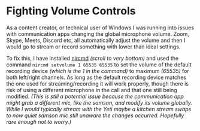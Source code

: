 # Fighting Volume Controls

As a content creator, or technical user of Windows I was running into issues with communication apps changing the global microphone volume. Zoom, Skype, Meets, Discord etc, all automatically adjust the volume and then I would go to stream or record something with lower than ideal settings.

To fix this, I have installed [nircmd](https://www.nirsoft.net/utils/nircmd.html) _(scroll to very bottom)_ and used the command `nircmd setvolume 1 65535 65535` to set the volume of the default recording device _(which is the 1 in the command)_ to maximum _(65535)_ for both left/right channels. As long as the default recording device matches the one used for streaming/recording it will work properly, though there is risk of using a different microphone in the call and that one still being modified. _(This is still a potential issue because the communication app might grab a different mic, like the samson, and modify its volume globally. While I would typically stream with the Yeti maybe a kitchen stream swaps to now quiet samson mic still unaware the changes occurred. Hopefully rare enough not to worry.)_
